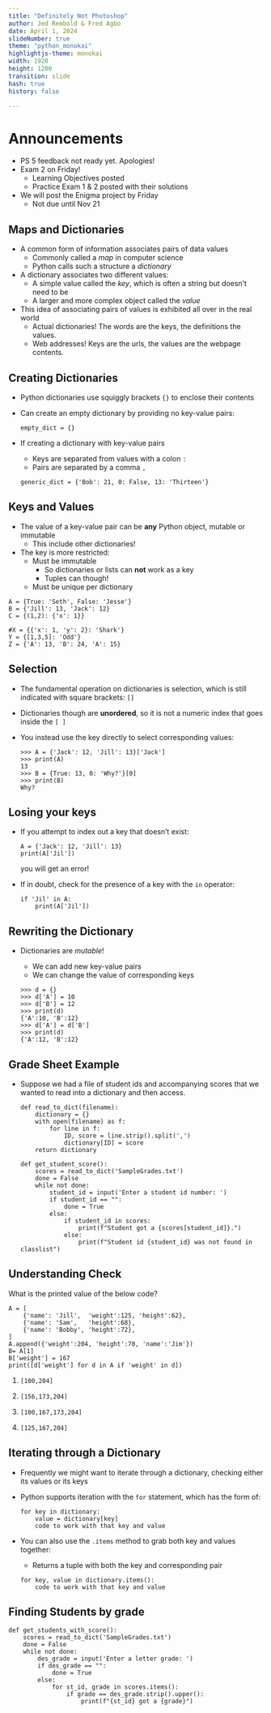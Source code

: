 ```yaml
---
title: "Definitely Not Photoshop"
author: Jed Rembold & Fred Agbo
date: April 1, 2024
slideNumber: true
theme: "python_monokai"
highlightjs-theme: monokai
width: 1920
height: 1200
transition: slide
hash: true
history: false

---
```


# Announcements


- PS 5 feedback not ready yet. Apologies!
- Exam 2 on Friday! 
    - Learning Objectives posted
    - Practice Exam 1 &amp; 2 posted with their solutions
- We will post the Enigma project by Friday 
    - Not due until Nov 21

## Maps and Dictionaries

- A common form of information associates pairs of data values 
    - Commonly called a *map* in computer science
    - Python calls such a structure a *dictionary*
- A dictionary associates two different values: 
    - A simple value called the *key*, which is often a string but doesn’t need to be
    - A larger and more complex object called the *value*
- This idea of associating pairs of values is exhibited all over in the real world 
    - Actual dictionaries! The words are the keys, the definitions the values.
    - Web addresses! Keys are the urls, the values are the webpage contents.

## Creating Dictionaries

- Python dictionaries use squiggly brackets `{}` to enclose their contents
- Can create an empty dictionary by providing no key-value pairs:
    
    ```
    empty_dict = {}
    ```
- If creating a dictionary with key-value pairs
    
    
    - Keys are separated from values with a colon `:`
    - Pairs are separated by a comma `,`
    
    ```
    generic_dict = {'Bob': 21, 0: False, 13: 'Thirteen'}
    ```

## Keys and Values


- The value of a key-value pair can be **any** Python object, mutable or immutable 
    - This include other dictionaries!
- The key is more restricted: 
    - Must be immutable 
        - So dictionaries or lists can **not** work as a key
        - Tuples can though!
    - Must be unique per dictionary

```
A = {True: 'Seth', False: 'Jesse'}
B = {'Jill': 13, 'Jack': 12}
C = {(1,2): {'x': 1}}
```

```
#X = {{'x': 1, 'y': 2}: 'Shark'}
Y = {[1,3,5]: 'Odd'}
Z = {'A': 13, 'B': 24, 'A': 15}
```

## Selection


- The fundamental operation on dictionaries is selection, which is still indicated with square brackets: `[]`
- Dictionaries though are **unordered**, so it is not a numeric index that goes inside the `[ ]`
- You instead use the key directly to select corresponding values:
    
    ```
    >>> A = {'Jack': 12, 'Jill': 13}['Jack']
    >>> print(A)
    13
    >>> B = {True: 13, 0: 'Why?'}[0]
    >>> print(B)
    Why?
    ```

## Losing your keys

- If you attempt to index out a key that doesn’t exist:
    
    ```
    A = {'Jack': 12, 'Jill': 13}
    print(A['Jil'])
    ```
    
    you will get an error!
- If in doubt, check for the presence of a key with the `in` operator:
    
    ```
    if 'Jil' in A:
        print(A['Jil'])
    ```

## Rewriting the Dictionary

- Dictionaries are *mutable*! 
    - We can add new key-value pairs
    - We can change the value of corresponding keys
    
    ```
    >>> d = {}
    >>> d['A'] = 10
    >>> d['B'] = 12
    >>> print(d)
    {'A':10, 'B':12}
    >>> d['A'] = d['B']
    >>> print(d)
    {'A':12, 'B':12}
    ```

## Grade Sheet Example

- Suppose we had a file of student ids and accompanying scores that we wanted to read into a dictionary and then access.
    
    ```
    def read_to_dict(filename):
        dictionary = {}
        with open(filename) as f:
            for line in f:
                ID, score = line.strip().split(',')
                dictionary[ID] = score
        return dictionary
    
    def get_student_score():
        scores = read_to_dict('SampleGrades.txt')
        done = False
        while not done:
            student_id = input('Enter a student id number: ')
            if student_id == "":
                done = True
            else:
                if student_id in scores:
                    print(f"Student got a {scores[student_id]}.")
                else:
                    print(f"Student id {student_id} was not found in classlist")
    ```

## Understanding Check

What is the printed value of the below code?

```
A = [
    {'name': 'Jill',  'weight':125, 'height':62},
    {'name': 'Sam',   'height':68},
    {'name': 'Bobby', 'height':72},
]
A.append({'weight':204, 'height':70, 'name':'Jim'})
B= A[1]
B['weight'] = 167
print([d['weight'] for d in A if 'weight' in d])
```

1. `[100,204]`
2. `[156,173,204]`

1. `[100,167,173,204]`
2. `[125,167,204]`

## Iterating through a Dictionary

- Frequently we might want to iterate through a dictionary, checking either its values or its keys
- Python supports iteration with the `for` statement, which has the form of:
    
    ```
    for key in dictionary:
        value = dictionary[key]
        code to work with that key and value
    ```
- You can also use the `.items` method to grab both key and values together:
    
    
    - Returns a tuple with both the key and corresponding pair
    
    ```
    for key, value in dictionary.items():
        code to work with that key and value
    ```

## Finding Students by grade

```
def get_students_with_score():
    scores = read_to_dict('SampleGrades.txt')
    done = False
    while not done:
        des_grade = input('Enter a letter grade: ')
        if des_grade == "":
            done = True
        else:
            for st_id, grade in scores.items():
                if grade == des_grade.strip().upper():
                    print(f"{st_id} got a {grade}")
```
<!--
## Common Dictionary Methods

Method callDescription`len(dict)`Returns the number of key-value pairs in the dictionary`dict.get(key, value)`Returns the value associated with the `key` in the dictionary. If the key is not found, returns the specified value, which is `None` by default`dict.pop(key)`Removes the key-value pair corresponding to `key` and returns the associated value. Will raise an error if the key is not found.`dict.clear()`Removes all key-value pairs from the dictionary, leaving it empty.`dict.items()`Returns an iterable object that cycles through the successive tuples consisting of a key-value pair.

Dictionary Records
------------------

- While most commonly used to indicate mappings, dictionaries have seen increased use of late as structures to store records
- Looks surprisingly close to our original template of:
    
    ```
    boss = {
        'name': 'Scrooge',
        'title': 'founder',
        'salary': 1000
        }
    ```
- Allows easy access of attributes without worrying about ordering
    
    ```
    print(boss['name'])
    ```

    // reveal.js plugins         

      // Full list of configuration options available at:
      // https://revealjs.com/config/
      Reveal.initialize({
		//autoAnimateEasing: 'ease-in',
		//autoAnimateDuration: 1.0,
		//autoAnimateUnmatched: false,
        pdfSeparateFragments: false,
        // Display controls in the bottom right corner
        controls: true,
        // Help the user learn the controls by providing hints, for example by
        // bouncing the down arrow when they first encounter a vertical slide
        controlsTutorial: true,
        // Determines where controls appear, "edges" or "bottom-right"
        controlsLayout: 'bottom-right',
        // Visibility rule for backwards navigation arrows; "faded", "hidden"
        // or "visible"
        controlsBackArrows: 'faded',
        // Display a presentation progress bar
        progress: true,
        // Display the page number of the current slide
        slideNumber: true,
        // Add the current slide number to the URL hash so that reloading the
        // page/copying the URL will return you to the same slide
        hash: true,
        // Push each slide change to the browser history
        history: false,
        // Enable keyboard shortcuts for navigation
        keyboard: true,
        // Enable the slide overview mode
        overview: true,
        // Vertical centering of slides
        center: false,
        // Enables touch navigation on devices with touch input
        touch: true,
        // see https://revealjs.com/vertical-slides/#navigation-mode
        navigationMode: 'default',
        // Turns fragments on and off globally
        fragments: true,
        // Flags whether to include the current fragment in the URL,
        // so that reloading brings you to the same fragment position
        fragmentInURL: true,
        // Flags if we should show a help overlay when the questionmark
        // key is pressed
        help: true,
        // Global override for autoplaying embedded media (video/audio/iframe)
        // - null: Media will only autoplay if data-autoplay is present
        // - true: All media will autoplay, regardless of individual setting
        // - false: No media will autoplay, regardless of individual setting
        autoPlayMedia: null,
        // Global override for preloading lazy-loaded iframes
        // - null: Iframes with data-src AND data-preload will be loaded when within
        //   the viewDistance, iframes with only data-src will be loaded when visible
        // - true: All iframes with data-src will be loaded when within the viewDistance
        // - false: All iframes with data-src will be loaded only when visible
        preloadIframes: null,
        // Number of milliseconds between automatically proceeding to the
        // next slide, disabled when set to 0, this value can be overwritten
        // by using a data-autoslide attribute on your slides
        autoSlide: 0,
        // Stop auto-sliding after user input
        autoSlideStoppable: true,
        // Use this method for navigation when auto-sliding
        autoSlideMethod: null,
        // Specify the average time in seconds that you think you will spend
        // presenting each slide. This is used to show a pacing timer in the
        // speaker view
        defaultTiming: null,
        // Hide cursor if inactive
        hideInactiveCursor: true,
        // Time before the cursor is hidden (in ms)
        hideCursorTime: 5000,
        // Transition style
        transition: 'slide', // none/fade/slide/convex/concave/zoom
        // Transition speed
        transitionSpeed: 'default', // default/fast/slow
        // Transition style for full page slide backgrounds
        backgroundTransition: 'fade', // none/fade/slide/convex/concave/zoom
        // Number of slides away from the current that are visible
        viewDistance: 3,
        // Number of slides away from the current that are visible on mobile
        // devices. It is advisable to set this to a lower number than
        // viewDistance in order to save resources.
        mobileViewDistance: 2,
        // The "normal" size of the presentation, aspect ratio will be preserved
        // when the presentation is scaled to fit different resolutions. Can be
        // specified using percentage units.
        width: 1920,
        height: 1200,
        // The display mode that will be used to show slides
        display: 'block',
		math: {
		  
		  
		  
			
			
			
			
			
			
			
			
			
			
		  
		  CommonHTML: {scale: 80},
		},
	reveald3: {
			runLastState: true, // true/false, default: true
			onSlideChangedDelay: 200,
			mapPath: false, // true / false / "spefific/path/as/string", default: false
			tryFallbackURL: true, // true/false, default false
			disableCheckFile: false, //default false
		 },

        // reveal.js plugins
        plugins: [
		  RevealMath,
          RevealHighlight,
          RevealNotes,
          RevealSearch,
          RevealZoom,
		  RevealChart,
		  RevealChalkboard,
        ],
		chalkboard: {
		boardmarkerWidth: 4,
        chalkWidth: 5,
		boardmarkers : [
                { color: 'rgba(248,248,242,1)', cursor: 'url(' + path + 'img/boardmarker-black.png), auto'},
                { color: 'rgba(102,217,239,1)', cursor: 'url(' + path + 'img/boardmarker-blue.png), auto'},
                { color: 'rgba(249,38,114,1)', cursor: 'url(' + path + 'img/boardmarker-red.png), auto'},
                { color: 'rgba(166,226,46,1)', cursor: 'url(' + path + 'img/boardmarker-green.png), auto'},
                { color: 'rgba(253,151,31,1)', cursor: 'url(' + path + 'img/boardmarker-orange.png), auto'},
                { color: 'rgba(174,129,255,1)', cursor: 'url(' + path + 'img/boardmarker-purple.png), auto'},
                { color: 'rgba(255,231,146,1)', cursor: 'url(' + path + 'img/boardmarker-yellow.png), auto'}
        ],
        chalks: [
                { color: 'rgba(248,248,242,0.5)', cursor: 'url(' + path + 'img/chalk-white.png), auto'},
                { color: 'rgba(102,217,239,0.5)', cursor: 'url(' + path + 'img/chalk-blue.png), auto'},
                { color: 'rgba(249,38,114,0.5)', cursor: 'url(' + path + 'img/chalk-red.png), auto'},
                { color: 'rgba(166,226,46,0.5)', cursor: 'url(' + path + 'img/chalk-green.png), auto'},
                { color: 'rgba(253,151,31,0.5)', cursor: 'url(' + path + 'img/chalk-orange.png), auto'},
                { color: 'rgba(174,129,255,0.5)', cursor: 'url(' + path + 'img/chalk-purple.png), auto'},
                { color: 'rgba(255,231,146,0.5)', cursor: 'url(' + path + 'img/chalk-yellow.png), auto'}
        ]
		},
		dependencies: [
			{ src: "../html_srcs/reveal.js/plugin/title-footer/title-footer.js", async: true, callback: function() { title_footer.initialize({css:"../html_srcs/reveal.js/plugin/title-footer/title-footer.css"}); } },
			{ src: "../html_srcs/reveal.js/plugin/d3/reveald3.js" },
		],
      });
      
     -->